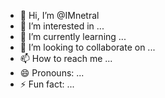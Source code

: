 - 👋 Hi, I’m @IMnetral
- 👀 I’m interested in ...
- 🌱 I’m currently learning ...
- 💞️ I’m looking to collaborate on ...
- 📫 How to reach me ...
- 😄 Pronouns: ...
- ⚡ Fun fact: ...

<!---
IMnetral/IMnetral is a ✨ special ✨ repository because its `README.md` (this file) appears on your GitHub profile.
You can click the Preview link to take a look at your changes.
--->
